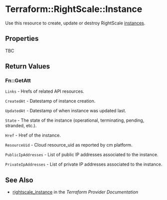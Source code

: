 # Terraform::RightScale::Instance

Use this resource to create, update or destroy RightScale [instances](http://reference.rightscale.com/api1.5/resources/ResourceInstances.html).

## Properties

TBC

## Return Values

### Fn::GetAtt

`Links` - Hrefs of related API resources.

`CreatedAt` - Datestamp of instance creation.

`UpdatedAt` - Datestamp of when instance was updated last.

`State` - The state of the instance (operational, terminating, pending, stranded, etc.).

`Href` - Href of the instance.

`ResourceUid` - Cloud resource_uid as reported by cm platform.

`PublicIpAddresses` - List of public IP addresses associated to the instance.

`PrivateIpAddresses` - List of private IP addresses associated to the instance.

## See Also

* [rightscale_instance](https://www.terraform.io/docs/providers/rightscale/r/instance.html) in the _Terraform Provider Documentation_
